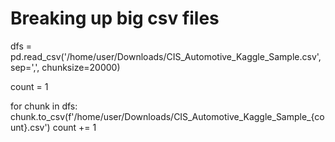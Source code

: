 # Breaking up big csv files

dfs = pd.read_csv('/home/user/Downloads/CIS_Automotive_Kaggle_Sample.csv', sep=',', chunksize=20000)

count = 1

for chunk in dfs:
    chunk.to_csv(f'/home/user/Downloads/CIS_Automotive_Kaggle_Sample_{count}.csv')
    count += 1